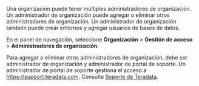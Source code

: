 Una organización puede tener múltiples administradores de organización. Un administrador de organización puede agregar o eliminar otros administradores de organización. Un administrador de organización también puede crear entornos y agregar usuarios de bases de datos.

En el panel de navegación, seleccione **Organización** \> **Gestión de acceso** \> **Administradores de organización**.

Para agregar o eliminar otros administradores de organización, debe ser administrador de organización y administrador de portal de soporte. Un administrador de portal de soporte gestiona el acceso a <https://support.teradata.com>. Consulte [Soporte de Teradata](https://docs.teradata.com/access/sources/dita/topic?dita:mapPath=phg1621910019905.ditamap&dita:ditavalPath=pny1626732985837.ditaval&dita:topicPath=bro1671042596797.dita).
